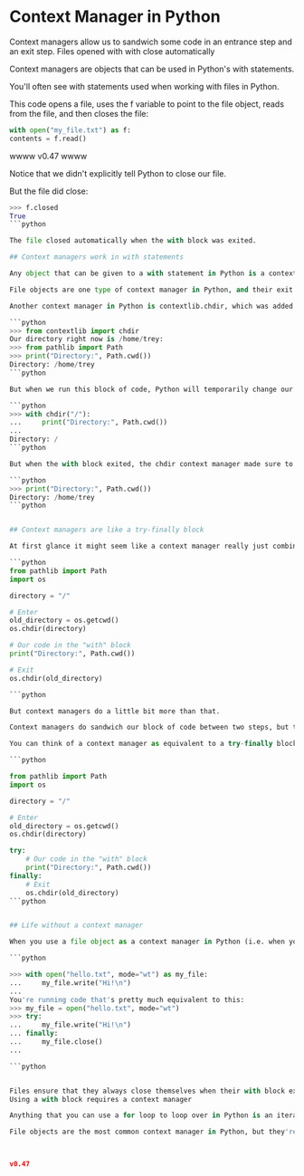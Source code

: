 

# Context Manager in Python

Context managers allow us to sandwich some code in an entrance step and an exit step.
Files opened with with close automatically

Context managers are objects that can be used in Python's with statements.

You'll often see with statements used when working with files in Python.

This code opens a file, uses the f variable to point to the file object, reads from the file, and then closes the file:

```python
with open("my_file.txt") as f:
contents = f.read()
```

wwww
v0.47
wwww

Notice that we didn't explicitly tell Python to close our file.

But the file did close:

```python
>>> f.closed
True
```python

The file closed automatically when the with block was exited.

## Context managers work in with statements

Any object that can be given to a with statement in Python is a context manager. Context managers define an entrance step and an exit step which are run automatically when the with block is entered and exited.

File objects are one type of context manager in Python, and their exit step will automatically close the file.

Another context manager in Python is contextlib.chdir, which was added in Python 3.11. This context manager temporarily changes the current working directory.

```python
>>> from contextlib import chdir
Our directory right now is /home/trey:
>>> from pathlib import Path
>>> print("Directory:", Path.cwd())
Directory: /home/trey
```python

But when we run this block of code, Python will temporarily change our directory to /:

```python
>>> with chdir("/"):
...     print("Directory:", Path.cwd())
...
Directory: /
```python

But when the with block exited, the chdir context manager made sure to change our directory back to what it was before:

```python
>>> print("Directory:", Path.cwd())
Directory: /home/trey
```python


## Context managers are like a try-finally block

At first glance it might seem like a context manager really just combines two actions into one: they perform an entrance action, run our block of code, and then perform an exit action.

```python
from pathlib import Path
import os

directory = "/"

# Enter
old_directory = os.getcwd()
os.chdir(directory)

# Our code in the "with" block
print("Directory:", Path.cwd())

# Exit
os.chdir(old_directory)

```python

But context managers do a little bit more than that.

Context managers do sandwich our block of code between two steps, but they also ensure that the exit step is performed regardless of whether an exception occurred.

You can think of a context manager as equivalent to a try-finally block which ensures that even if an exception occurs in our sandwich block of code, the exit step is always run:

```python

from pathlib import Path
import os

directory = "/"

# Enter
old_directory = os.getcwd()
os.chdir(directory)

try:
    # Our code in the "with" block
    print("Directory:", Path.cwd())
finally:
    # Exit
    os.chdir(old_directory)
```python


## Life without a context manager

When you use a file object as a context manager in Python (i.e. when you use it in a with block with a file):

```python

>>> with open("hello.txt", mode="wt") as my_file:
...     my_file.write("Hi!\n")
...
You're running code that's pretty much equivalent to this:
>>> my_file = open("hello.txt", mode="wt")
>>> try:
...     my_file.write("Hi!\n")
... finally:
...     my_file.close()
...

```python


Files ensure that they always close themselves when their with block exits, regardless of whether an exception occurred within the with block.
Using a with block requires a context manager

Anything that you can use a for loop to loop over in Python is an iterable. Likewise, anything that you can use in a with block in Python is a context manager.

File objects are the most common context manager in Python, but they're not the only one. There are other context managers floating around in the Python Standard Library and in third-party libraries.



v0.47
